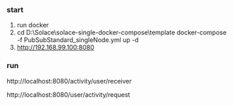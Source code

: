 ### start
1. run docker
2. cd D:\Solace\solace-single-docker-compose\template
   docker-compose -f PubSubStandard_singleNode.yml up -d
3. http://192.168.99.100:8080
### run
http://localhost:8080/activity/user/receiver

http://localhost:8080/user/activity/request